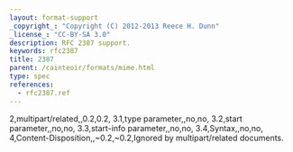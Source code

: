 ```yaml
---
layout: format-support
_copyright_: "Copyright (C) 2012-2013 Reece H. Dunn"
_license_: "CC-BY-SA 3.0"
description: RFC 2387 support.
keywords: rfc2387
title: 2387
parent: /cainteoir/formats/mime.html
type: spec
references:
  - rfc2387.ref
---
```


2,multipart/related,,0.2,0.2,
3.1,type parameter,,no,no,
3.2,start parameter,,no,no,
3.3,start-info parameter,,no,no,
3.4,Syntax,,no,no,
4,Content-Disposition,,~0.2,~0.2,Ignored by multipart/related documents.
